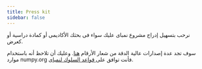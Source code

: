 ```yaml
---
title: Press kit
sidebar: false
---
```


نرحب بتسهيل إدراج مشروع نمباى عليك سواء فى بحثك الأكاديمى أو كمادة دراسية أو كعرض.

سوف تجد عدة إصدارات عالية الدقة من شعار الأرقام [هنا](https://github.com/numpy/numpy/tree/main/branding/logo). وعليك أن تلاحظ أنه باستخدام موارد numpy.org فأنت توافق على[ قواعد السلوك لنمباى](/code-of-conduct).
